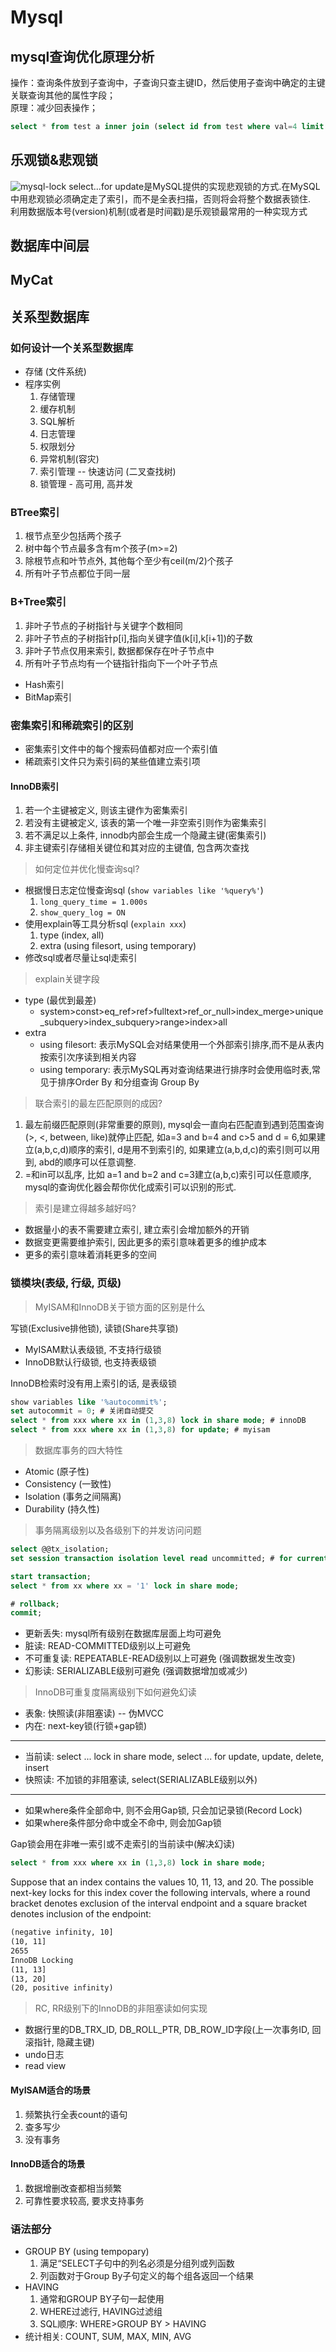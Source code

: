 # Mysql

## mysql查询优化原理分析

操作：查询条件放到子查询中，子查询只查主键ID，然后使用子查询中确定的主键关联查询其他的属性字段；  
原理：减少回表操作；  

```sql
select * from test a inner join (select id from test where val=4 limit 300000,5) b on a.id=b.id;
```

## 乐观锁&悲观锁

![mysql-lock](../../resources/mysql/mysql-lock.jpg)
select...for update是MySQL提供的实现悲观锁的方式.在MySQL中用悲观锁必须确定走了索引，而不是全表扫描，否则将会将整个数据表锁住.  
利用数据版本号(version)机制(或者是时间戳)是乐观锁最常用的一种实现方式

## 数据库中间层

## MyCat

## 关系型数据库

### 如何设计一个关系型数据库

- 存储 (文件系统)
- 程序实例
  1. 存储管理
  2. 缓存机制
  3. SQL解析
  4. 日志管理
  5. 权限划分
  6. 异常机制(容灾)
  7. 索引管理 -- 快速访问 (二叉查找树)
  8. 锁管理 - 高可用, 高并发

### BTree索引

1. 根节点至少包括两个孩子
2. 树中每个节点最多含有m个孩子(m>=2)
3. 除根节点和叶节点外, 其他每个至少有ceil(m/2)个孩子
4. 所有叶子节点都位于同一层

### B+Tree索引

1. 非叶子节点的子树指针与关键字个数相同
2. 非叶子节点的子树指针p[i],指向关键字值(k[i],k[i+1])的子数
3. 非叶子节点仅用来索引, 数据都保存在叶子节点中
4. 所有叶子节点均有一个链指针指向下一个叶子节点

- Hash索引
- BitMap索引

### 密集索引和稀疏索引的区别

- 密集索引文件中的每个搜索码值都对应一个索引值
- 稀疏索引文件只为索引码的某些值建立索引项

#### InnoDB索引

1. 若一个主键被定义, 则该主键作为密集索引
2. 若没有主键被定义, 该表的第一个唯一非空索引则作为密集索引
3. 若不满足以上条件, innodb内部会生成一个隐藏主键(密集索引)
4. 非主键索引存储相关键位和其对应的主键值, 包含两次查找

> 如何定位并优化慢查询sql?

- 根据慢日志定位慢查询sql (`show variables like '%query%'`)
  1. `long_query_time = 1.000s`
  2. `show_query_log = ON`
- 使用explain等工具分析sql (`explain xxx`)
  1. type (index, all)
  2. extra (using filesort, using temporary)
- 修改sql或者尽量让sql走索引

> explain关键字段

- type (最优到最差)
  - system>const>eq_ref>ref>fulltext>ref_or_null>index_merge>unique_subquery>index_subquery>range>index>all
- extra
  - using filesort: 表示MySQL会对结果使用一个外部索引排序,而不是从表内按索引次序读到相关内容
  - using temporary: 表示MySQL再对查询结果进行排序时会使用临时表,常见于排序Order By 和分组查询 Group By

> 联合索引的最左匹配原则的成因?

1. 最左前缀匹配原则(非常重要的原则), mysql会一直向右匹配直到遇到范围查询(>, <, between, like)就停止匹配, 如a=3 and b=4 and c>5 and d = 6,如果建立(a,b,c,d)顺序的索引, d是用不到索引的, 如果建立(a,b,d,c)的索引则可以用到, abd的顺序可以任意调整.
2. =和in可以乱序, 比如 a=1 and b=2 and c=3建立(a,b,c)索引可以任意顺序, mysql的查询优化器会帮你优化成索引可以识别的形式.

> 索引是建立得越多越好吗?

- 数据量小的表不需要建立索引, 建立索引会增加额外的开销
- 数据变更需要维护索引, 因此更多的索引意味着更多的维护成本
- 更多的索引意味着消耗更多的空间

### 锁模块(表级, 行级, 页级)

> MyISAM和InnoDB关于锁方面的区别是什么

写锁(Exclusive排他锁), 读锁(Share共享锁)

- MyISAM默认表级锁, 不支持行级锁
- InnoDB默认行级锁, 也支持表级锁

InnoDB检索时没有用上索引的话, 是表级锁

```sql
show variables like '%autocommit%';
set autocommit = 0; # 关闭自动提交
select * from xxx where xx in (1,3,8) lock in share mode; # innoDB
select * from xxx where xx in (1,3,8) for update; # myisam

```

> 数据库事务的四大特性

- Atomic (原子性)
- Consistency (一致性)
- Isolation (事务之间隔离)
- Durability (持久性)

> 事务隔离级别以及各级别下的并发访问问题

```sql
select @@tx_isolation;
set session transaction isolation level read uncommitted; # for current session

start transaction;
select * from xx where xx = '1' lock in share mode;

# rollback;
commit;
```

- 更新丢失: mysql所有级别在数据库层面上均可避免
- 脏读: READ-COMMITTED级别以上可避免
- 不可重复读: REPEATABLE-READ级别以上可避免 (强调数据发生改变)
- 幻影读: SERIALIZABLE级别可避免 (强调数据增加或减少)

> InnoDB可重复度隔离级别下如何避免幻读

- 表象: 快照读(非阻塞读) -- 伪MVCC
- 内在: next-key锁(行锁+gap锁)

---

- 当前读: select ... lock in share mode, select ... for update, update, delete, insert
- 快照读: 不加锁的非阻塞读, select(SERIALIZABLE级别以外)

---

- 如果where条件全部命中, 则不会用Gap锁, 只会加记录锁(Record Lock)
- 如果where条件部分命中或全不命中, 则会加Gap锁

Gap锁会用在非唯一索引或不走索引的当前读中(解决幻读)

```sql
select * from xxx where xx in (1,3,8) lock in share mode;
```

Suppose that an index contains the values 10, 11, 13, and 20. The possible next-key locks for this
index cover the following intervals, where a round bracket denotes exclusion of the interval endpoint
and a square bracket denotes inclusion of the endpoint:

```html
(negative infinity, 10]
(10, 11]
2655
InnoDB Locking
(11, 13]
(13, 20]
(20, positive infinity)
```

> RC, RR级别下的InnoDB的非阻塞读如何实现

- 数据行里的DB_TRX_ID, DB_ROLL_PTR, DB_ROW_ID字段(上一次事务ID, 回滚指针, 隐藏主键)
- undo日志
- read view

#### MyISAM适合的场景

1. 频繁执行全表count的语句
2. 查多写少
3. 没有事务

#### InnoDB适合的场景

1. 数据增删改查都相当频繁
2. 可靠性要求较高, 要求支持事务

### 语法部分

- GROUP BY (using tempopary)
  1. 满足“SELECT子句中的列名必须是分组列或列函数
  2. 列函数对于Group By子句定义的每个组各返回一个结果
- HAVING
  1. 通常和GROUP BY子句一起使用
  2. WHERE过滤行, HAVING过滤组
  3. SQL顺序: WHERE>GROUP BY > HAVING
- 统计相关: COUNT, SUM, MAX, MIN, AVG
